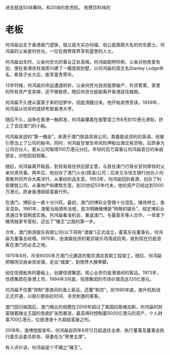 进去就送50块筹码，和20块的老虎机。 免费饮料啥的

# 老板

何鸿燊出生于香港豪门望族，祖父是大买办何福、伯公是鼎鼎大名的何东爵士。何鸿燊的父亲是何世光，一位在商界政界享有盛誉的人士。

何鸿燊出生时，父亲何世光的事业正处高峰。何鸿燊聪明伶俐，父亲对他疼爱有加，便在香港赤柱海旁兴建了一幢度假别墅，以何鸿燊的英文名Stanley Lodge命名，希孩子长大后，能享富贵荣华。

13岁时候，何鸿燊的命运遭遇转折，父亲何世光投资股票破产，负债累累，家里的所有资产变卖掉，还不够抵债，随后何世光偷偷离开香港逃往越南。

何鸿燊不久便从富家子弟的旧梦中，彻底清醒过来。他开始发愤苦读。1939年，何鸿燊以优异的成绩考取香港大学。

随后不久，战争在香港一触即发，何鸿燊攥着在报警室工作8天的10港元津贴，挤上了去往澳门的小船。

何鸿燊发迹的“第一桶金”，来源于澳门联昌贸易公司。靠着能说流利的英语，他被引荐当上了公司的秘书。同时，何鸿燊甘冒生命风险押船出海交易货物，后跻身为公司合伙人，更从公司取得100万港元分红。年轻的百万富豪让何鸿燊昔日的亲戚朋友，对他刮目相看。

随后，何鸿燊离开联昌，到贸易局任供应部主管，与首任澳门行政长官何厚铧的父亲何贤共事。两年后，他创办了澳门火水(煤油)公司；后来又与恒生银行创办人何善衡共同开办大美洋行，从事纺织品生意。1953年，何鸿燊回到香港，创办了利安建筑公司，从事地产和建筑生意。到20世纪50年代末，他的资产已经达到1000万港元，跻身香港超级富豪行列。

在澳门，博彩业一直十分兴旺。最初，澳门的博彩业管理十分混乱，赌场林立，鱼龙混杂。1961年，澳葡当局颁布法规，首次明确赌博是“特殊的娱乐”，规定博彩业须通过专营制度实施。何鸿燊看准机会，重返澳门，与霍英东等人合作，一举拿下赌场独家专营权，迈出了“赌王”之路的第一步。

次年，澳门旅游娱乐有限公司(以下简称“澳娱”)正式成立，霍英东任董事长，何鸿燊为董事总经理。1970年，由澳娱投资的葡京娱乐场落成启用，直到现在仍是游客在澳门的必去之地。

1970年6月，斥资6000多万澳门元建造的葡京酒店首期工程竣工，随后，何鸿燊把赌场交由亲信坐镇，走出“城堡”，到商界大展拳脚。

他在信德船务的基础上，创建信德集团，核心业务仍是港澳间的客运。1973年，信德集团在香港上市。1994年3月底，信德集团的市场价值高达120亿港元。

何鸿燊不仅要“控制”港澳间的海上客运，还要“制空”。到1990年底，直升机航线正式开通，以吸引那些赶时间、寻求刺激的乘客。

澳门回归祖国后，澳门赌业的规模在2006年超过了美国拉斯维加斯，何鸿燊的财富随着赌业王国的急剧扩张而暴涨，最高峰时控制着5000亿港元的资产，个人财富700亿港元，位居港澳十大超级富豪之列。

2018年，澳博控股宣布，何鸿燊自同年6月12日起退任主席、执行董事及董事会执行委员会委员职务，获委任为“荣誉主席”。

有人评价说，何鸿燊是个不赌之“赌王”。
